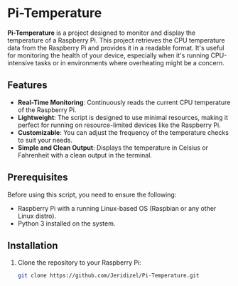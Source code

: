 # Pi-Temperature

**Pi-Temperature** is a project designed to monitor and display the temperature of a Raspberry Pi. This project retrieves the CPU temperature data from the Raspberry Pi and provides it in a readable format. It's useful for monitoring the health of your device, especially when it's running CPU-intensive tasks or in environments where overheating might be a concern.

## Features

- **Real-Time Monitoring**: Continuously reads the current CPU temperature of the Raspberry Pi.
- **Lightweight**: The script is designed to use minimal resources, making it perfect for running on resource-limited devices like the Raspberry Pi.
- **Customizable**: You can adjust the frequency of the temperature checks to suit your needs.
- **Simple and Clean Output**: Displays the temperature in Celsius or Fahrenheit with a clean output in the terminal.

## Prerequisites

Before using this script, you need to ensure the following:

- Raspberry Pi with a running Linux-based OS (Raspbian or any other Linux distro).
- Python 3 installed on the system.

## Installation

1. Clone the repository to your Raspberry Pi:
   ```bash
   git clone https://github.com/Jeridizel/Pi-Temperature.git